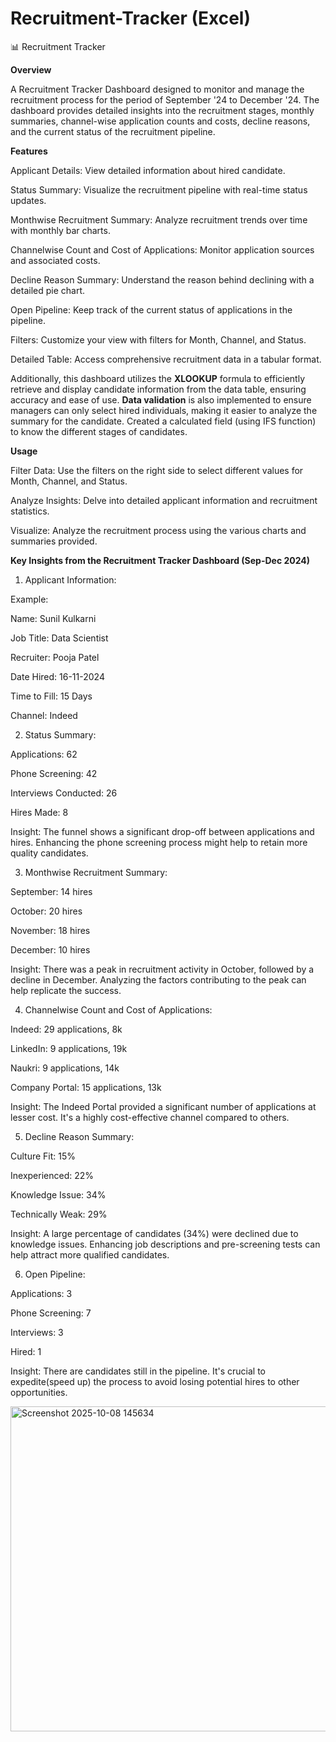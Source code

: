 # Recruitment-Tracker (Excel)

📊 Recruitment Tracker 

**Overview**

A Recruitment Tracker Dashboard designed to monitor and manage the recruitment process for the period of September '24 to December '24. The dashboard provides detailed insights into the recruitment stages, monthly summaries, channel-wise application counts and costs, decline reasons, and the current status of the recruitment pipeline.

 **Features**
 
Applicant Details: View detailed information about hired candidate.

Status Summary: Visualize the recruitment pipeline with real-time status updates.

Monthwise Recruitment Summary: Analyze recruitment trends over time with monthly bar charts.

Channelwise Count and Cost of Applications: Monitor application sources and associated costs.

Decline Reason Summary: Understand the reason behind declining with a detailed pie chart.

Open Pipeline: Keep track of the current status of applications in the pipeline.

Filters: Customize your view with filters for Month, Channel, and Status.

Detailed Table: Access comprehensive recruitment data in a tabular format.

Additionally, this dashboard utilizes the **XLOOKUP** formula to efficiently retrieve and display candidate information from the data table, ensuring accuracy and ease of use. **Data validation** is also implemented to ensure managers can only select hired individuals, making it easier to analyze the summary for the candidate. Created a calculated field (using IFS function) to know the different stages of candidates.

**Usage**

Filter Data: Use the filters on the right side to select different values for Month, Channel, and Status.

Analyze Insights: Delve into detailed applicant information and recruitment statistics.

Visualize: Analyze the recruitment process using the various charts and summaries provided.

**Key Insights from the Recruitment Tracker Dashboard (Sep-Dec 2024)**

1. Applicant Information:
   
Example:

Name: Sunil Kulkarni

Job Title: Data Scientist

Recruiter: Pooja Patel

Date Hired: 16-11-2024

Time to Fill: 15 Days

Channel: Indeed

2. Status Summary:
   
Applications: 62

Phone Screening: 42

Interviews Conducted: 26

Hires Made: 8

Insight: The funnel shows a significant drop-off between applications and hires. Enhancing the phone screening process might help to retain more quality candidates.

3. Monthwise Recruitment Summary:
   
September: 14 hires

October: 20 hires

November: 18 hires

December: 10 hires

Insight: There was a peak in recruitment activity in October, followed by a decline in December. Analyzing the factors contributing to the peak can help replicate the success.

4. Channelwise Count and Cost of Applications:
   
Indeed: 29 applications, 8k

LinkedIn: 9 applications, 19k

Naukri: 9 applications, 14k

Company Portal: 15 applications, 13k

Insight: The Indeed Portal provided a significant number of applications at lesser cost. It's a highly cost-effective channel compared to others.

5. Decline Reason Summary:
   
Culture Fit: 15%

Inexperienced: 22%

Knowledge Issue: 34%

Technically Weak: 29%

Insight: A large percentage of candidates (34%) were declined due to knowledge issues. Enhancing job descriptions and pre-screening tests can help attract more qualified candidates.

6. Open Pipeline:
   
Applications: 3

Phone Screening: 7

Interviews: 3

Hired: 1

Insight: There are candidates still in the pipeline. It's crucial to expedite(speed up) the process to avoid losing potential hires to other opportunities.


<img width="1866" height="520" alt="Screenshot 2025-10-08 145634" src="https://github.com/user-attachments/assets/e5fa750f-8661-452a-a8ca-5938e0c8fca2" />


